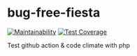 # bug-free-fiesta
[![Maintainability](https://api.codeclimate.com/v1/badges/9c31882c411ee1453794/maintainability)](https://codeclimate.com/github/Alzundaz/bug-free-fiesta/maintainability)
[![Test Coverage](https://api.codeclimate.com/v1/badges/9c31882c411ee1453794/test_coverage)](https://codeclimate.com/github/Alzundaz/bug-free-fiesta/test_coverage)

Test github action &amp; code climate with php
